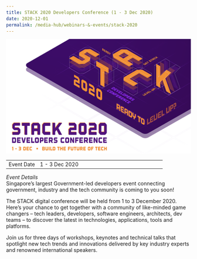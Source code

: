 ```yaml
---
title: STACK 2020 Developers Conference (1 - 3 Dec 2020)
date: 2020-12-01
permalink: /media-hub/webinars-&-events/stack-2020
---
```

![Stack 2020 Developers Conference](/images/media-hub/events/till-2020/stack-2020.png)

<table style="width:100%">
  <tr>
    <td style="width:20%">Event Date</td>	
    <td style="width:80%">1 - 3 Dec 2020</td>	
  </tr>
</table>

*Event Details*<br>	
Singapore’s largest Government-led developers event connecting government, industry and the tech community is coming to you soon!

The STACK digital conference will be held from 1 to 3 December 2020. Here’s your chance to get together with a community of like-minded game changers – tech leaders, developers, software engineers, architects, dev teams – to discover the latest in technologies, applications, tools and platforms.

Join us for three days of workshops, keynotes and technical talks that spotlight new tech trends and innovations delivered by key industry experts and renowned international speakers.

